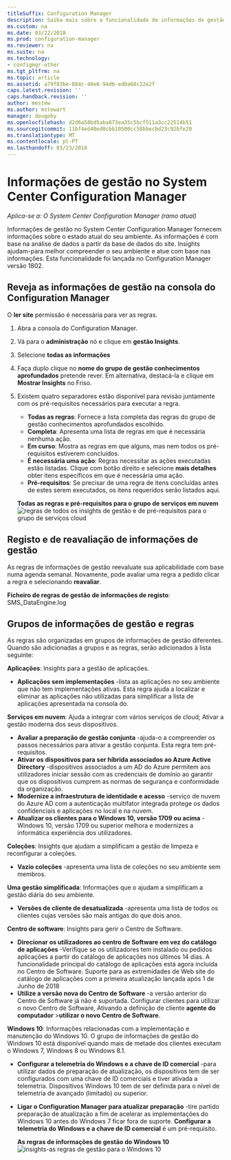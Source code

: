 ```yaml
---
titleSuffix: Configuration Manager
description: Saiba mais sobre a funcionalidade de informações de gestão disponível na consola do Configuration Manager.
ms.custom: na
ms.date: 03/22/2018
ms.prod: configuration-manager
ms.reviewer: na
ms.suite: na
ms.technology:
- configmgr-other
ms.tgt_pltfrm: na
ms.topic: article
ms.assetid: a79f83be-884c-48e6-94d6-ed0a68c22e2f
caps.latest.revision: ''
caps.handback.revision: ''
author: mestew
ms.author: mstewart
manager: dougeby
ms.openlocfilehash: d2d6a58bd5aba873ea35c5bcf511a3cc22514b51
ms.sourcegitcommit: 11bf4ed40ed0cbb10500cc58bbecbd23c92bfe20
ms.translationtype: MT
ms.contentlocale: pt-PT
ms.lasthandoff: 03/23/2018
---
```

# <a name="management-insights-in-system-center-configuration-manager"></a>Informações de gestão no System Center Configuration Manager

*Aplica-se a: O System Center Configuration Manager (ramo atual)*

Informações de gestão no System Center Configuration Manager fornecem informações sobre o estado atual do seu ambiente. As informações é com base na análise de dados a partir da base de dados do site. Insights ajudam-para melhor compreender o seu ambiente e atue com base nas informações. Esta funcionalidade foi lançada no Configuration Manager versão 1802. <!--1353967-->

## <a name="review-management-insights-in-the-configuration-manager-console"></a>Reveja as informações de gestão na consola do Configuration Manager 
O **ler site** permissão é necessária para ver as regras.

1. Abra a consola do Configuration Manager. 
2. Vá para o **administração** nó e clique em **gestão Insights**.
3. Selecione **todas as informações**
4. Faça duplo clique no **nome do grupo de gestão conhecimentos aprofundados** pretende rever. Em alternativa, destacá-la e clique em **Mostrar Insights** no Friso. 
5. Existem quatro separadores estão disponível para revisão juntamente com os pré-requisitos necessários para executar a regra. 
    - **Todas as regras**: Fornece a lista completa das regras do grupo de gestão conhecimentos aprofundados escolhido.
    - **Completa**:  Apresenta uma lista de regras em que é necessária nenhuma ação. 
    - **Em curso**: Mostra as regras em que alguns, mas nem todos os pré-requisitos estiverem concluídos.
    - **É necessária uma ação**: Regras necessitar as ações executadas estão listadas. Clique com botão direito e selecione **mais detalhes** obter itens específicos em que é necessária uma ação. 
    - **Pré-requisitos**: Se precisar de uma regra de itens concluídas antes de estes serem executados, os itens requeridos serão listados aqui.   
    
    **Todas as regras e pré-requisitos para o grupo de serviços em nuvem** ![regras de todos os insights de gestão e de pré-requisitos para o grupo de serviços cloud](./media/Management-insights-all-cloud-rules.png)

## <a name="management-insights-reevaluation-and-logging"></a>Registo e de reavaliação de informações de gestão
As regras de informações de gestão reevaluate sua aplicabilidade com base numa agenda semanal. Novamente, pode avaliar uma regra a pedido clicar a regra e selecionando **reavaliar**.

**Ficheiro de regras de gestão de informações de registo**: SMS_DataEngine.log
## <a name="management-insights-groups-and-rules"></a>Grupos de informações de gestão e regras
As regras são organizadas em grupos de informações de gestão diferentes. Quando são adicionadas a grupos e as regras, serão adicionados à lista seguinte:

**Aplicações**: Insights para a gestão de aplicações.

- **Aplicações sem implementações** -lista as aplicações no seu ambiente que não tem implementações ativas. Esta regra ajuda a localizar e eliminar as aplicações não utilizadas para simplificar a lista de aplicações apresentada na consola do. 

**Serviços em nuvem**: Ajuda a integrar com vários serviços de cloud; Ativar a gestão moderna dos seus dispositivos. 
 - **Avaliar a preparação de gestão conjunta** -ajuda-o a compreender os passos necessários para ativar a gestão conjunta. Esta regra tem pré-requisitos. 
 - **Ativar os dispositivos para ser híbrida associados ao Azure Active Directory** -dispositivos associados a um AD do Azure permitem aos utilizadores iniciar sessão com as credenciais de domínio ao garantir que os dispositivos cumprem as normas de segurança e conformidade da organização. 
 - **Modernize a infraestrutura de identidade e acesso** -serviço de nuvem do Azure AD com a autenticação multifator integrada protege os dados confidenciais e aplicações no local e na nuvem. 
 - **Atualizar os clientes para o Windows 10, versão 1709 ou acima** -Windows 10, versão 1709 ou superior melhora e modernizes a informática experiência dos utilizadores. 


**Coleções**: Insights que ajudam a simplificam a gestão de limpeza e reconfigurar a coleções.
   - **Vazio coleções** -apresenta uma lista de coleções no seu ambiente sem membros. 

**Uma gestão simplificada**: Informações que o ajudam a simplificam a gestão diária do seu ambiente. 
   - **Versões de cliente de desatualizada** -apresenta uma lista de todos os clientes cujas versões são mais antigas do que dois anos. 

**Centro de software**: Insights para gerir o Centro de Software. 
   - **Direcionar os utilizadores ao centro de Software em vez do catálogo de aplicações** -Verifique se os utilizadores tem instalado ou pedidos aplicações a partir do catálogo de aplicações nos últimos 14 dias. A funcionalidade principal do catálogo de aplicações está agora incluída no Centro de Software. Suporte para as extremidades de Web site do catálogo de aplicações com a primeira atualização lançada após 1 de Junho de 2018
   - **Utilize a versão nova do Centro de Software** -a versão anterior do Centro de Software já não é suportada. Configurar clientes para utilizar o novo Centro de Software, Ativando a definição de cliente **agente do computador** >**utilizar o novo Centro de Software**.

**Windows 10**: Informações relacionadas com a implementação e manutenção do Windows 10. O grupo de informações de gestão do Windows 10 está disponível quando mais de metade dos clientes executam o Windows 7, Windows 8 ou Windows 8.1.
   - **Configurar a telemetria do Windows e a chave de ID comercial** -para utilizar dados de preparação de atualização, os dispositivos tem de ser configurados com uma chave de ID comerciais e tiver ativada a telemetria. Dispositivos Windows 10 tem de ser definida para o nível de telemetria de avançado (limitado) ou superior.
   - **Ligar o Configuration Manager para atualizar preparação** -tire partido preparação de atualização a fim de acelerar as implementações do Windows 10 antes do Windows 7 ficar fora de suporte. **Configurar a telemetria do Windows e a chave de ID comercial** é um pré-requisito.

     **As regras de informações de gestão do Windows 10**
    ![insights-as regras de gestão para o Windows 10](./media/Windows-10-insights-group.png)
    